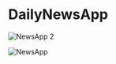 # DailyNewsApp
 
![NewsApp 2](https://github.com/sevvalalev/DailyNewsApp/assets/75833556/732b3506-3615-4569-aa8a-f9dbf556b123)

![NewsApp](https://github.com/sevvalalev/DailyNewsApp/assets/75833556/5c8785a4-129d-4a50-9a34-38937034db1c)
